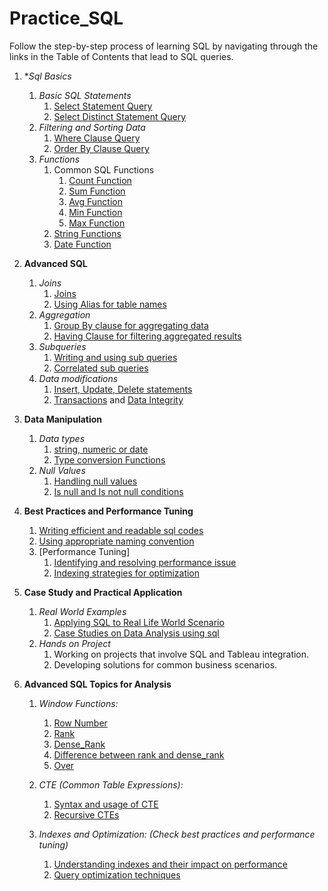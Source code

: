 # Practice_SQL

Follow the step-by-step process of learning SQL by navigating through the links in the Table of Contents that lead to SQL queries.

1. **Sql Basics*
   1. *Basic SQL Statements*
      1. [Select Statement Query](https://github.com/jasjitajimal/practice_sql/blob/main/practice_sql/query_select.sql)
      2. [Select Distinct Statement Query](https://github.com/jasjitajimal/practice_sql/blob/main/practice_sql/query_select_distinct.sql)
   2. *Filtering and Sorting Data*
      1. [Where Clause Query](https://github.com/jasjitajimal/practice_sql/blob/main/practice_sql/query_where.sql)
      2. [Order By Clause Query](https://github.com/jasjitajimal/practice_sql/blob/main/practice_sql/query_orderby.sql)
   3. *Functions*
      1. Common SQL Functions
         1. [Count Function](https://github.com/jasjitajimal/practice_sql/blob/main/practice_sql/query_count.sql)
         2. [Sum Function](https://github.com/jasjitajimal/practice_sql/blob/main/practice_sql/query_sum.sql)
         3. [Avg Function](https://github.com/jasjitajimal/practice_sql/blob/main/practice_sql/query_avg.sql)
         4. [Min Function](https://github.com/jasjitajimal/practice_sql/blob/main/practice_sql/query_min.sql)
         5. [Max Function](https://github.com/jasjitajimal/practice_sql/blob/main/practice_sql/query_max.sql)
      2. [String Functions](https://github.com/jasjitajimal/practice_sql/blob/main/practice_sql/query_sring_function.sql)
      3. [Date Function](https://github.com/jasjitajimal/practice_sql/blob/main/practice_sql/query_date_functions.sql)

2. **Advanced SQL**
   1. *Joins*
      1. [Joins](https://github.com/jasjitajimal/practice_sql/blob/main/practice_sql/query_join.sql)
      2. [Using Alias for table names](https://github.com/jasjitajimal/practice_sql/blob/main/practice_sql/query_using_alias.sql)
   2. *Aggregation*
      1. [Group By clause for aggregating data](https://github.com/jasjitajimal/practice_sql/blob/main/practice_sql/query_groupby.sql)
      2. [Having Clause for filtering aggregated results](https://github.com/jasjitajimal/practice_sql/blob/main/practice_sql/query_having.sql)
   3. *Subqueries*
      1. [Writing and using sub queries](https://github.com/jasjitajimal/practice_sql/blob/main/practice_sql/subquery.sql)
      2. [Correlated sub queries](https://github.com/jasjitajimal/practice_sql/blob/main/practice_sql/correlated_subquery.sql)
   4. *Data modifications*
      1. [Insert, Update, Delete statements]()
      2. [Transactions](https://github.com/jasjitajimal/practice_sql/blob/main/practice_sql/query_transactions.sql) and [Data Integrity](https://github.com/jasjitajimal/practice_sql/blob/main/practice_sql/query_dataintegrity.sql)
      
       
3. **Data Manipulation**  
   1. *Data types*
      1. [string, numeric or date](https://github.com/jasjitajimal/practice_sql/blob/main/practice_sql/query_datatypes.sql)
      2. [Type conversion Functions](https://github.com/jasjitajimal/practice_sql/blob/main/practice_sql/query_type_conversion.sql)
   2. *Null Values*
      1. [Handling null values](https://github.com/jasjitajimal/practice_sql/blob/main/practice_sql/query_nullvalues.sql)
      2. [Is null and Is not null conditions](https://github.com/jasjitajimal/practice_sql/blob/main/practice_sql/query_isnul_isnotnull.sql)
      
   
4. **Best Practices and Performance Tuning**
      1. [Writing efficient and readable sql codes](https://github.com/jasjitajimal/practice_sql/blob/main/practice_sql/query_efficientandreadablesqlcodes.sql)
      2. [Using appropriate naming convention](https://github.com/jasjitajimal/practice_sql/blob/main/practice_sql/queries_naming_convention.sql)
   2. [Performance Tuning]
      1. [Identifying and resolving performance issue](https://github.com/jasjitajimal/practice_sql/blob/main/practice_sql/query_bestpracticeinsql.sql)
      2. [Indexing strategies for optimization](https://github.com/jasjitajimal/practice_sql/blob/main/practice_sql/query_indexiningstrategyforoptimization.sql)
      

5. **Case Study and Practical Application**
   1. *Real World Examples*
      1. [Applying SQL to Real Life World Scenario](https://github.com/jasjitajimal/practice_sql/blob/main/practice_sql/query_real_world_scenario.sql)
      2. [Case Studies on Data Analysis using sql](https://github.com/jasjitajimal/practice_sql/blob/main/practice_sql/query_dataanalysis_casestudy.sql)
   2. *Hands on Project*
      1. Working on projects that involve SQL and Tableau integration.
      2. Developing solutions for common business scenarios.
      

6. **Advanced SQL Topics for Analysis**
   1. *Window Functions:*
      1. [Row Number](https://github.com/jasjitajimal/practice_sql/blob/main/practice_sql/query_rownumber.sql)
      2. [Rank](https://github.com/jasjitajimal/practice_sql/blob/main/practice_sql/query_rank.sql)
      3. [Dense_Rank](https://github.com/jasjitajimal/practice_sql/blob/main/practice_sql/query_dense_rank.sql)
      4. [Difference between rank and dense_rank](https://github.com/jasjitajimal/practice_sql/blob/main/practice_sql/query_rank_vs_dense_rank.sql)
      4. [Over](https://github.com/jasjitajimal/practice_sql/blob/main/practice_sql/query_over.sql)
      
   2. *CTE (Common Table Expressions):*
      1. [Syntax and usage of CTE](https://github.com/jasjitajimal/practice_sql/blob/main/practice_sql/query_cte.sql)
      2. [Recursive CTEs](https://github.com/jasjitajimal/practice_sql/blob/main/practice_sql/query_recursive_cte.sql)

   3. *Indexes and Optimization: (Check best practices and performance tuning)*
      1. [Understanding indexes and their impact on performance](https://github.com/jasjitajimal/practice_sql/blob/main/practice_sql/query_indexiningstrategyforoptimization.sql) 
      2. [Query optimization techniques](https://github.com/jasjitajimal/practice_sql/blob/main/practice_sql/query_bestpracticeinsql.sql)
